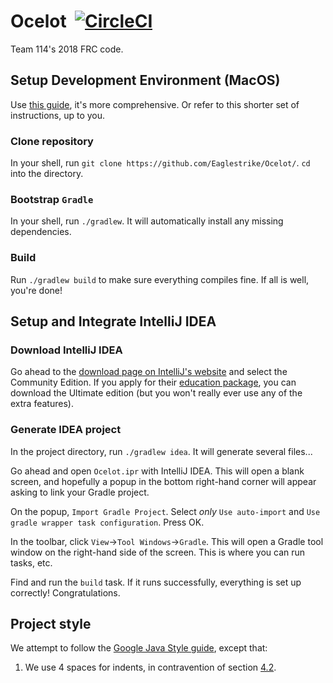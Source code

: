 # Ocelot &nbsp;[![CircleCI](https://circleci.com/gh/Eaglestrike/Ocelot.svg?style=shield&circle-token=bc1154ecbf06f1d35aaa765db1d7eb34b550bb20)](https://circleci.com/gh/Eaglestrike/Ocelot) 

Team 114's 2018 FRC code. 

## Setup Development Environment (MacOS)

Use [this guide](http://wat.sinnpi.com/dl/FRC%20Getting%20Started%20-%20IntelliJ%20IDEA.pdf), it's
more comprehensive. Or refer to this shorter set of instructions, up to you.

### Clone repository
In your shell, run `git clone https://github.com/Eaglestrike/Ocelot/`. `cd` into the directory.

### Bootstrap `Gradle`
In your shell, run `./gradlew`. It will automatically install any missing dependencies.

### Build
Run `./gradlew build` to make sure everything compiles fine. If all is well, you're done!

## Setup and Integrate IntelliJ IDEA

### Download IntelliJ IDEA
Go ahead to the [download page on IntelliJ's website](https://www.jetbrains.com/idea/download)
and select the Community Edition. If you apply for their
[education package](https://www.jetbrains.com/student/), you can download the Ultimate edition
(but you won't really ever use any of the extra features).

### Generate IDEA project
In the project directory, run `./gradlew idea`. It will generate several files...

Go ahead and open `Ocelot.ipr` with IntelliJ IDEA. This will open a blank screen, and hopefully
a popup in the bottom right-hand corner will appear asking to link your Gradle project.

On the popup, `Import Gradle Project`. Select *only* `Use auto-import` and
`Use gradle wrapper task configuration`. Press OK.

In the toolbar, click `View`->`Tool Windows`->`Gradle`. This will open a Gradle tool window on the
right-hand side of the screen. This is where you can run tasks, etc.

Find and run the `build` task. If it runs successfully, everything is set up correctly!
Congratulations.

## Project style

We attempt to follow the
[Google Java Style guide](https://google.github.io/styleguide/javaguide.html),
except that:

1. We use 4 spaces for indents, in contravention of section
[4.2](https://google.github.io/styleguide/javaguide.html).
